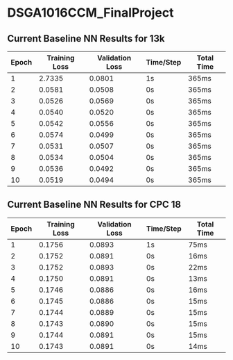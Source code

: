 # DSGA1016CCM_FinalProject


## Current Baseline NN Results for 13k

| Epoch | Training Loss | Validation Loss | Time/Step | Total Time |
|-------|---------------|-----------------|-----------|------------|
|   1   |     2.7335    |      0.0801     |    1s     |   365ms    |
|   2   |     0.0581    |      0.0508     |    0s     |   365ms    |
|   3   |     0.0526    |      0.0569     |    0s     |   365ms    |
|   4   |     0.0540    |      0.0520     |    0s     |   365ms    |
|   5   |     0.0542    |      0.0556     |    0s     |   365ms    |
|   6   |     0.0574    |      0.0499     |    0s     |   365ms    |
|   7   |     0.0531    |      0.0507     |    0s     |   365ms    |
|   8   |     0.0534    |      0.0504     |    0s     |   365ms    |
|   9   |     0.0536    |      0.0492     |    0s     |   365ms    |
|  10   |     0.0519    |      0.0494     |    0s     |   365ms    |


## Current Baseline NN Results for CPC 18

| Epoch | Training Loss | Validation Loss | Time/Step | Total Time |
|-------|---------------|-----------------|-----------|------------|
|   1   |     0.1756    |      0.0893     |    1s     |   75ms     |
|   2   |     0.1752    |      0.0891     |    0s     |   16ms     |
|   3   |     0.1752    |      0.0893     |    0s     |   22ms     |
|   4   |     0.1750    |      0.0891     |    0s     |   13ms     |
|   5   |     0.1746    |      0.0886     |    0s     |   16ms     |
|   6   |     0.1745    |      0.0886     |    0s     |   15ms     |
|   7   |     0.1744    |      0.0889     |    0s     |   15ms     |
|   8   |     0.1743    |      0.0890     |    0s     |   15ms     |
|   9   |     0.1744    |      0.0891     |    0s     |   15ms     |
|  10   |     0.1743    |      0.0891     |    0s     |   14ms     |

